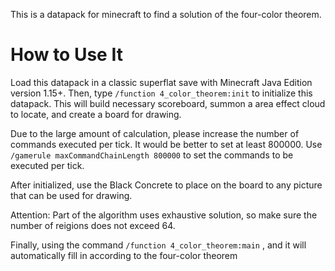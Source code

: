 This is a datapack for minecraft to find a solution of the four-color theorem.

# How to Use It
Load this datapack in a classic superflat save with Minecraft Java Edition version 1.15+.
Then, type `/function 4_color_theorem:init` to initialize this datapack. This will build necessary scoreboard, summon a area effect cloud to locate, and create a board for drawing.

Due to the large amount of calculation, please increase the number of commands executed per tick. It would be better to set at least 800000. Use `/gamerule maxCommandChainLength 800000` to set the commands to be executed per tick.

After initialized, use the Black Concrete to place on the board to any picture that can be used for drawing.

Attention: Part of the algorithm uses exhaustive solution, so make sure the number of reigions does not exceed 64.

Finally, using the command `/function 4_color_theorem:main` , and it will automatically fill in according to the four-color theorem
